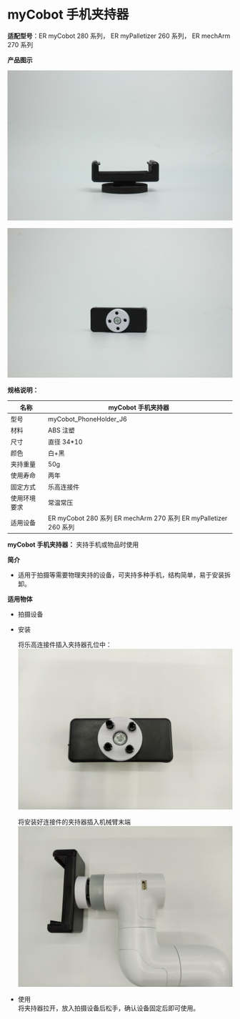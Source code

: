 # myCobot 手机夹持器

**适配型号**：ER myCobot 280 系列， ER myPalletizer 260 系列， ER mechArm 270 系列

**产品图示**

![pi](../../resource\4-SupportAndService\Accessories\holder/ph1.jpg)

![pi](../../resource\4-SupportAndService\Accessories\holder/ph2.jpg)

**规格说明：**

| 名称         | myCobot 手机夹持器                                               |
| ------------ | ---------------------------------------------------------------- |
| 型号         | myCobot_PhoneHolder_J6                                           |
| 材料         | ABS 注塑                                                         |
| 尺寸         | 直径 34\*10                                                      |
| 颜色         | 白+黑                                                            |
| 夹持重量     | 50g                                                              |
| 使用寿命     | 两年                                                             |
| 固定方式     | 乐高连接件                                                       |
| 使用环境要求 | 常温常压                                                         |
| 适用设备     | ER myCobot 280 系列 ER mechArm 270 系列 ER myPalletizer 260 系列 |

**myCobot 手机夹持器：** 夹持手机或物品时使用

**简介**

- 适用于拍摄等需要物理夹持的设备，可夹持多种手机，结构简单，易于安装拆卸。

**适用物体**

- 拍摄设备

- 安装

  将乐高连接件插入夹持器孔位中：
  ![](../../resource\4-SupportAndService\Accessories\holder/ph3.jpg)

  将安装好连接件的夹持器插入机械臂末端  
  ![](../../resource\4-SupportAndService\Accessories\holder/ph4.jpg)

- 使用  
  将夹持器拉开，放入拍摄设备后松手，确认设备固定后即可使用。

